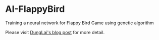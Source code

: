 # AI-FlappyBird
Training a neural network for Flappy Bird Game using genetic algorithm

Please visit [DungLai's blog post](https://dunglai.github.io/2017/09/21/FlappyBirdAI/) for more detail.
